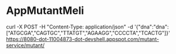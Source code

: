 # AppMutantMeli

 curl -X POST -H "Content-Type: application/json" -d '{"dna":"dna":["ATGCGA","CAGTGC","TTATGT","AGAAGG","CCCCTA","TCACTG"]}' https://8080-dot-11004873-dot-devshell.appspot.com/mutant-service/mutant/
